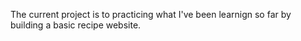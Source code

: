 The current project is to practicing what I've been learnign so far by building a basic recipe website.